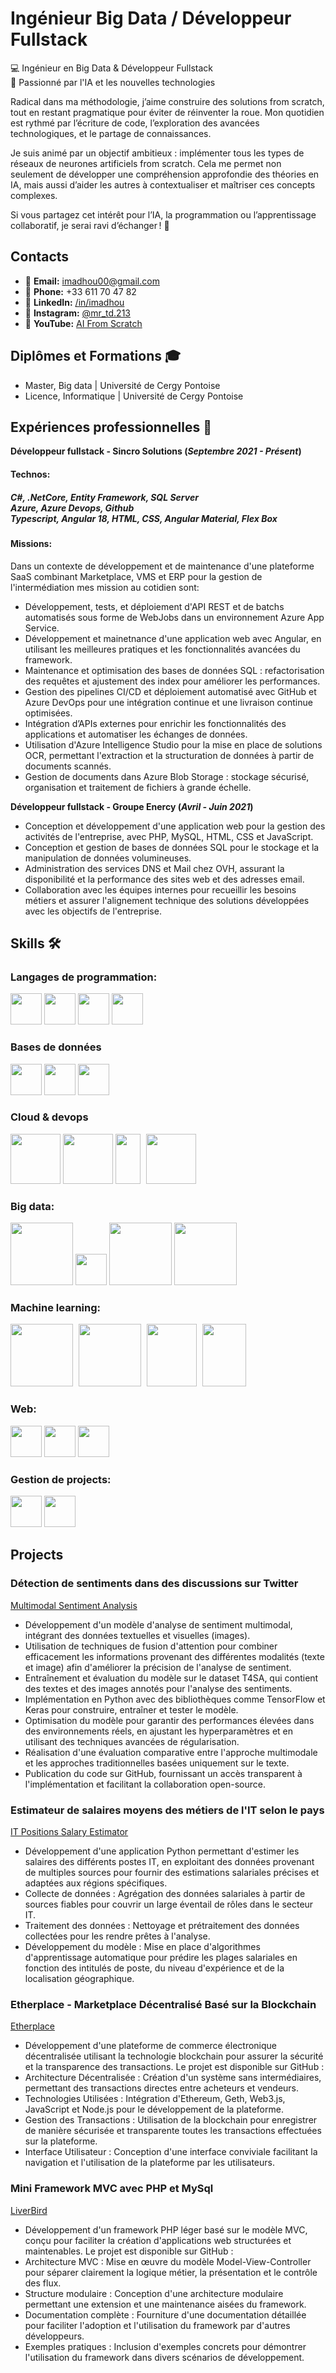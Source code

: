 # Ingénieur Big Data / Développeur Fullstack
💻 Ingénieur en Big Data & Développeur Fullstack                                                                                            
🎯 Passionné par l'IA et les nouvelles technologies

 Radical dans ma méthodologie, j’aime construire des solutions from scratch, tout en restant pragmatique pour éviter de réinventer la roue. Mon quotidien est rythmé par l’écriture de code, l’exploration des avancées technologiques, et le partage de connaissances.

 Je suis animé par un objectif ambitieux : implémenter tous les types de réseaux de neurones artificiels from scratch. Cela me permet non seulement de développer une compréhension approfondie des théories en IA, mais aussi d’aider les autres à contextualiser et maîtriser ces concepts complexes.

 Si vous partagez cet intérêt pour l’IA, la programmation ou l’apprentissage collaboratif, je serai ravi d’échanger ! 🚀

## Contacts

- 📧 **Email:** [imadhou00@gmail.com](mailto:yourname@example.com)
- 📱 **Phone:** +33 611 70 47 82
- 🔗 **LinkedIn:** [/in/imadhou](https://www.linkedin.com/in/imadhou/)
- 📸 **Instagram:** [@mr_td.213](https://www.instagram.com/mr_td.213/)
- 🎥 **YouTube:** [AI From Scratch](https://www.youtube.com/@AI_From_Scratch_Dev)


## Diplômes et Formations 🎓

- Master, Big data | Université de Cergy Pontoise
- Licence, Informatique	| Université de Cergy Pontoise

## Expériences professionnelles 💼

**Développeur fullstack - Sincro Solutions (_Septembre 2021 - Présent_)**

#### Technos:
##### C#, .NetCore, Entity Framework, SQL Server <br /> Azure, Azure Devops, Github <br />Typescript, Angular 18, HTML, CSS, Angular Material, Flex Box 

#### Missions:
Dans un contexte de développement et de maintenance d'une plateforme SaaS combinant Marketplace, VMS et ERP pour la gestion de l'intermédiation mes mission au cotidien sont:
- Développement, tests, et déploiement d'API REST et de batchs automatisés sous forme de WebJobs dans un environnement Azure App Service.
- Développement et mainetnance d'une application web avec Angular, en utilisant les meilleures pratiques et les fonctionnalités avancées du framework.
- Maintenance et optimisation des bases de données SQL : refactorisation des requêtes et ajustement des index pour améliorer les performances.
- Gestion des pipelines CI/CD et déploiement automatisé avec GitHub et Azure DevOps pour une intégration continue et une livraison continue optimisées.
- Intégration d’APIs externes pour enrichir les fonctionnalités des applications et automatiser les échanges de données.
- Utilisation d'Azure Intelligence Studio pour la mise en place de solutions OCR, permettant l'extraction et la structuration de données à partir de documents scannés.
- Gestion de documents dans Azure Blob Storage : stockage sécurisé, organisation et traitement de fichiers à grande échelle.

**Développeur fullstack - Groupe Enercy (_Avril - Juin 2021_)**

- Conception et développement d'une application web pour la gestion des activités de l'entreprise, avec PHP, MySQL, HTML, CSS et JavaScript.
- Conception et gestion de bases de données SQL pour le stockage et la manipulation de données volumineuses.
- Administration des services DNS et Mail chez OVH, assurant la disponibilité et la performance des sites web et des adresses email.
- Collaboration avec les équipes internes pour recueillir les besoins métiers et assurer l'alignement technique des solutions développées avec les objectifs de l'entreprise.


## Skills 🛠️
### Langages de programmation:
<p float="left">
<img src="https://cdn.jsdelivr.net/gh/devicons/devicon/icons/python/python-original.svg" width="50"/>
<img src="https://cdn.jsdelivr.net/gh/devicons/devicon/icons/csharp/csharp-original.svg" width="50"/>
<img src="https://cdn.jsdelivr.net/gh/devicons/devicon/icons/java/java-original.svg" width="50"/>
<img src="https://cdn.jsdelivr.net/gh/devicons/devicon/icons/typescript/typescript-original.svg" width="50"/>
</p>

### Bases de données
<p float="left">
<img src="https://cdn.jsdelivr.net/gh/devicons/devicon@latest/icons/azuresqldatabase/azuresqldatabase-original.svg" width="50"/>
<img src="https://cdn.jsdelivr.net/gh/devicons/devicon@latest/icons/mysql/mysql-original-wordmark.svg" width="50"/>
<img src="https://cdn.icon-icons.com/icons2/2415/PNG/512/mongodb_original_wordmark_logo_icon_146425.png" width="50"/>
</p>

### Cloud & devops
<p float="left">
<img src="https://cdn.jsdelivr.net/gh/devicons/devicon@latest/icons/azure/azure-original-wordmark.svg" width="80"/>
<img src="https://cdn.jsdelivr.net/gh/devicons/devicon@latest/icons/googlecloud/googlecloud-original-wordmark.svg" width="80"/>
<img src="https://cdn.jsdelivr.net/gh/devicons/devicon@latest/icons/azuredevops/azuredevops-original.svg" width="40" height="80"/>
<img src="https://cdn.jsdelivr.net/gh/devicons/devicon@latest/icons/git/git-original-wordmark.svg" width="80" style="margin-left: 5px;"/>
</p>

### Big data:
<p float="left">
<img src="https://cdn.icon-icons.com/icons2/2699/PNG/512/apache_spark_logo_icon_170561.png" width="100"/>
<img src="https://cdn.icon-icons.com/icons2/2699/PNG/512/apache_hadoop_logo_icon_169586.png" width="50"/>
<img src="https://cdn.icon-icons.com/icons2/2699/PNG/512/apache_hive_logo_icon_167868.png" width="100"/>
<img src="https://cdn.icon-icons.com/icons2/2699/PNG/512/talend_logo_icon_170648.png" width="100"/>
</p>

          

### Machine learning:
<p float="left">
<img src="https://cdn.jsdelivr.net/gh/devicons/devicon@latest/icons/pytorch/pytorch-original-wordmark.svg" width="100">
<img src="https://cdn.jsdelivr.net/gh/devicons/devicon@latest/icons/tensorflow/tensorflow-original-wordmark.svg" width="100" style="margin-left: 5px;"/>
<img src="https://cdn.jsdelivr.net/gh/devicons/devicon@latest/icons/keras/keras-original-wordmark.svg" width="80" height="100" style="margin-left: 5px;"/>
<img src="https://cdn.jsdelivr.net/gh/devicons/devicon@latest/icons/scikitlearn/scikitlearn-original.svg" width="70" height="100" style="margin-left: 5px;"/>
</p>

### Web:
<p float="left">
<img src="https://cdn.jsdelivr.net/gh/devicons/devicon@latest/icons/angular/angular-original.svg" width="50" />
<img src="https://cdn.jsdelivr.net/gh/devicons/devicon@latest/icons/html5/html5-original-wordmark.svg" width="50"/>
<img src="https://cdn.jsdelivr.net/gh/devicons/devicon@latest/icons/css3/css3-original-wordmark.svg" width="50"/>
</p>

### Gestion de projects:
<p float="left">
<img src="https://cdn.jsdelivr.net/gh/devicons/devicon@latest/icons/jira/jira-original-wordmark.svg" width="50"/>
<img src="https://cdn.jsdelivr.net/gh/devicons/devicon@latest/icons/confluence/confluence-original-wordmark.svg" width="50"/>
</p>


## Projects
### Détection de sentiments dans des discussions sur Twitter
[Multimodal Sentiment Analysis](https://github.com/imadhou/multimodal-sentiment-analysis)

- Développement d'un modèle d'analyse de sentiment multimodal, intégrant des données textuelles et visuelles (images).
- Utilisation de techniques de fusion d'attention pour combiner efficacement les informations provenant des différentes modalités (texte et image) afin d'améliorer la précision de l'analyse de sentiment.
- Entraînement et évaluation du modèle sur le dataset T4SA, qui contient des textes et des images annotés pour l'analyse des sentiments.
- Implémentation en Python avec des bibliothèques comme TensorFlow et Keras pour construire, entraîner et tester le modèle.
- Optimisation du modèle pour garantir des performances élevées dans des environnements réels, en ajustant les hyperparamètres et en utilisant des techniques avancées de régularisation.
- Réalisation d'une évaluation comparative entre l'approche multimodale et les approches traditionnelles basées uniquement sur le texte.
- Publication du code sur GitHub, fournissant un accès transparent à l'implémentation et facilitant la collaboration open-source.


### Estimateur de salaires moyens des métiers de l'IT selon le pays 
[IT Positions Salary Estimator](https://github.com/imadhou/it-positions-salary-estimator)

- Développement d'une application Python permettant d'estimer les salaires des différents postes IT, en exploitant des données provenant de multiples sources pour fournir des estimations salariales précises et adaptées aux régions spécifiques.
- Collecte de données : Agrégation des données salariales à partir de sources fiables pour couvrir un large éventail de rôles dans le secteur IT.
- Traitement des données : Nettoyage et prétraitement des données collectées pour les rendre prêtes à l'analyse.
- Développement du modèle : Mise en place d'algorithmes d'apprentissage automatique pour prédire les plages salariales en fonction des intitulés de poste, du niveau d'expérience et de la localisation géographique.

### Etherplace - Marketplace Décentralisé Basé sur la Blockchain  
[Etherplace](https://github.com/imadhou/Etherplace)

- Développement d'une plateforme de commerce électronique décentralisée utilisant la technologie blockchain pour assurer la sécurité et la transparence des transactions. Le projet est disponible sur GitHub :
- Architecture Décentralisée : Création d'un système sans intermédiaires, permettant des transactions directes entre acheteurs et vendeurs.
- Technologies Utilisées : Intégration d'Ethereum, Geth, Web3.js, JavaScript et Node.js pour le développement de la plateforme.
- Gestion des Transactions : Utilisation de la blockchain pour enregistrer de manière sécurisée et transparente toutes les transactions effectuées sur la plateforme.
- Interface Utilisateur : Conception d'une interface conviviale facilitant la navigation et l'utilisation de la plateforme par les utilisateurs.


### Mini Framework MVC avec PHP et MySql  
[LiverBird](https://github.com/imadhou/LiverBird)

- Développement d'un framework PHP léger basé sur le modèle MVC, conçu pour faciliter la création d'applications web structurées et maintenables. Le projet est disponible sur GitHub :
- Architecture MVC : Mise en œuvre du modèle Model-View-Controller pour séparer clairement la logique métier, la présentation et le contrôle des flux.
- Structure modulaire : Conception d'une architecture modulaire permettant une extension et une maintenance aisées du framework.
- Documentation complète : Fourniture d'une documentation détaillée pour faciliter l'adoption et l'utilisation du framework par d'autres développeurs.
- Exemples pratiques : Inclusion d'exemples concrets pour démontrer l'utilisation du framework dans divers scénarios de développement.